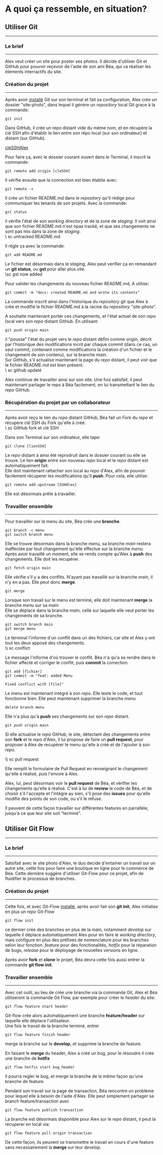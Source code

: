 # A quoi ça ressemble, en situation?

## Utiliser Git
___
### Le brief
___

Alex veut créer un site pour poster ses photos. Il décide d'utiliser Git et GitHub pour pouvoir reçevoir de l'aide de son ami Béa, qui va réaliser les élements interractifs du site.  

### Création du projet
___

Après avoir [installé](https://github.com/Simplon-hdf/cheats-sheets-git-flow/blob/develop/01-install/Install.md) Git sur son terminal et fait sa configuration, Alex crée un dossier "site-photo", dans lequel il génère un _repository_ local Git grace à la commande:

```
git init
```

Dans GitHub, il crée un repo distant vide du même nom, et en récupère la clé SSH afin d'établir le lien entre son répo local (sur son ordinateur) et distant (sur GitHub).  

[cleSSHAlex](https://github.com/AlexPh0tograph/site-photo/blob/main/img/01SSH.jpg)

Pour faire ça, avec le dossier courant ouvert dans le Terminal, il inscrit la commande:

```
git remote add origin [cleSSH]
```

Il vérifie ensuite que la connection est bien établie avec:

```
git remote -v
```

Il crée un fichier README.md dans le _repository_ qu'il rédige pour communiquer les tenants de son projets. Avec la commande:
```
git status
``` 
il vérifie l'état de son _working directory_ et de la zone de _staging_. Il voit ainsi que son fichier README.md n'est npas tracké, et que ses changements ne sont pas mis dans la zone de _staging_.  
\\ sc untracked README.md 

Il règle ça avec la commande:
```
git add README.md
```
Le fichier est désormais dans le _staging_, Alex peut verifier ça en remandant un **git status**, ou **gst** pour aller plus vite.  
\\sc gst now added

Pour valider les changements du nouveau fichier README.md, A utilise:
```
git commit -m "docs: created README.md and wrote its contents"
```
La commande inscrit ainsi dans l'historique du _repository_ git que Alex à crée et modifié le fichier README.md à la racine du _repository_ "site-photo".  

A souhaite maintenant porter ces changements, et l'état actuel de son _repo_ local vers son _repo_ distant GitHub. En utilisant:
```
git push origin main
```
il "pousse" l'état du projet vers le _repo_ distant défini comme _origin_, décrit par l'historique des modifications incrit par chaque commit (dans ce cas, un seul commit, contenant comme modifications la création d'un fichier et le changement de son contenu), sur la branche _main_.  
Sur GitHub, s'il actualise maintenant la page du _repo_ distant, il peut voir que le fichier README.md est bien présent.  
\\ sc github updaté

Alex continue de travailler ainsi sur son site. Une fois satisfait, il peut maintenant partager le repo à Béa facilement, en lui transmettant le lien du _repo_ GitHub.  


### Récupération du projet par un collaborateur
___

Après avoir reçu le lien du _repo_ distant GitHub, Béa fait un Fork du _repo_ et récupère clé SSH du Fork qu'elle à créé.  
\\ sc GitHub fork et clé SSH

Dans son Terminal sur son ordinateur, elle tape:
```
git clone [lienSSH]
```
Le _repo_ distant à ainsi été reprodruit dans le dossier courant ou elle se trouve. Le lien **origin** entre son nouveau _repo_ local et le _repo_ distant est automatiquement fait.  
Elle doit maintenant rattacher son local au _repo_ d'Alex, afin de pouvoir facilement récuperer les modifications qu'il **push**. Pour cela, elle utilise:
```
git remote add upstream [SSHAlex]
```
Elle est désormais prête à travailler.

### Travailler ensemble
___

Pour travailler sur le menu du site, Béa crée une **branche**.
```
git branch -c menu
git switch branch menu
```

Elle se trouve désormais dans la branche _menu_, sa branche _main_ restera inaffectée par tout changement qu'elle effectue sur la branche _menu_.  
Après avoir travaillé un moment, elle se rends compte qu'Alex à **push** des changements. Elle doit les recupérer.  
```
git fetch origin main
```

Elle vérifie s'il y a des conflits. N'ayant pas travaillé sur la branche _main_, il n'y en a pas. Elle peut donc **merge**.
```
git merge
```

Lorsque son travail sur le menu est terminé, elle doit maintenant **merge** la branche _menu_ sur sa _main_.  
Elle se deplace dans la branche _main_, celle sur laquelle elle veut porter les changements de sa branche.

```
git switch branch main
git merge menu
```

Le terminal l'informe d'un conflit dans un des fichiers, car elle et Alex y ont tout les deux apposé des changements.  
\\\ sc conflict

Le message l'informe d'où trouver le conflit. Béa n'a qu'a se rendre dans le fichier affecté et corriger le conflit, puis **commit** la correction.
```
git add [fichier]
git commit -m "feat: added Menu  

Fixed conflict with [file]"
```

Le menu est maintenant intégré à son _repo_. Elle teste le code, et tout fonctionne bien. Elle peut maintenant supprimer la branche _menu_
```
delete branch menu
```

Elle n'a plus qu'à **push** ses changements sur son _repo_ distant.
```
git push origin main
```

Si elle actualise le _repo_ GitHub, le site, détectant des changements entre son **fork** et le _repo_ d'Alex, il lui propose de faire un **pull request**, pour proposer à Alex de recupérer le menu qu'elle à créé et de l'ajouter à son _repo_.  

\\\ sc pull request

Elle remplit le formulaire de Pull Request en renseignant le changement qu'elle à réalisé, puis l'envoie à Alex.  

Alex, lui, peut désormais voir le **pull request** de Béa, et vérifier les changements qu'elle à réalisé. C'est à lui de **review** le code de Béa, et de choisir s'il l'accepte et l'intègre au sien, s'il pose des **issues** pour qu'elle modifie des points de son code, ou s'il le refuse.  

Il peuvent de cette façon travailler sur différentes features en parrallèle, jusqu'à ce que leur site soit "terminé".  


## Utiliser Git Flow
___
### Le brief
___

Satsifait avec le site photo d'Alex, le duo decide d'entamer un travail sur un autre site, cette fois pour faire une boutique en ligne pour le commerce de Béa. Cette dernière suggère d'utiliser Git-Flow pour ce projet, afin de fluidifier le processus de branches.  

### Création du projet
___
Cette fois, et avec Git-Flow [installé](https://github.com/Simplon-hdf/cheats-sheets-git-flow/blob/develop/01-install/Install.md), après avoir fait son **git init**, Alex initialise en plus un _repo_ Git-Flow
```
git flow init
```
ce dernier crée des branches en plus de la main, notamment _develop_ sur laquelle il déplace automatiquement Alex pour en faire le _working directory_, mais configure en plus des préfixes de nomenclature pour les branches selon leur fonction: _feature_ pour des fonctionalités, _hotfix_ pour la réparation de bugs, _release_ pour le déployage de nouvelles versions en ligne.  

Après avoir **fork** et **clone** le projet, Béa devra cette fois aussi entrer la commande **git flow init**.


### Travailler ensemble
___

Avec cet outil, au lieu de crée une branche via la commande Git, Alex et Béa utiliseront la commande Git Flow, par exemple pour créer le _header_ du site:
```
git flow feature start header
```

Git-flow crée alors automatiquement une branche **feature/header** sur laquelle elle déplace l'utilisateur.  
Une fois le travail de la branche terminé, entrer
```
git flow feature finish header
```
merge la branche sur le **develop**, et supprime la branche de feature.  

En faisant le **merge** du header, Alex à créé un bug, pour le résoudre il crée une branche de **hotfix**
```
git flow hotfix start bug_header
```

Il pourra regler le bug, et merge la branche de la même façon qu'une branche de feature.  

Pendant son travail sur la page de transaction, Béa rencontre un problème pour lequel elle à besoin de l'aide d'Alex. Elle peut simplement partager sa branch feature/transaction avec

```
git flow feature publish transaction
```

La branche est désormais disponible pour Alex sur le _repo_ distant, il peut la récuperer en local via:
```
git flow feature pull origin transaction
```

De cette façon, ils peuvent se transmettre le travail en cours d'une feature sans necessairement la **merge** sur leur _develop_.


<!----------- REF
[installé](https://github.com/Simplon-hdf/cheats-sheets-git-flow/blob/develop/01-install/Install.md)
----------->
